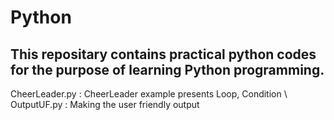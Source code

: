 # Python
## This repositary contains practical python codes for the purpose of learning Python programming. 

CheerLeader.py : CheerLeader example presents Loop, Condition \\
OutputUF.py : Making the user friendly output
